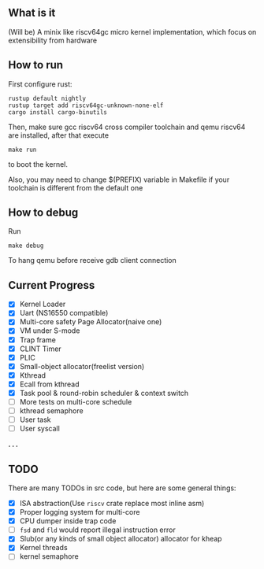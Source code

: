 ## What is it
(Will be) A minix like riscv64gc micro kernel implementation, which focus on extensibility from hardware

## How to run
First configure rust:
```
rustup default nightly
rustup target add riscv64gc-unknown-none-elf
cargo install cargo-binutils
```
Then, make sure gcc riscv64 cross compiler toolchain and qemu riscv64 are installed, after that execute

```
make run
```

to boot the kernel.

Also, you may need to change $(PREFIX) variable in Makefile if your toolchain is different from the default one 

## How to debug
Run
```
make debug
```
To hang qemu before receive gdb client connection

## Current Progress
  - [x] Kernel Loader
  - [x] Uart (NS16550 compatible)
  - [x] Multi-core safety Page Allocator(naive one)
  - [x] VM under S-mode
  - [x] Trap frame
  - [x] CLINT Timer
  - [x] PLIC
  - [x] Small-object allocator(freelist version)
  - [x] Kthread
  - [x] Ecall from kthread
  - [x] Task pool & round-robin scheduler & context switch
  - [ ] More tests on multi-core schedule
  - [ ] kthread semaphore
  - [ ] User task
  - [ ] User syscall

  **. . .**

## TODO
There are many TODOs in src code, but here are some general things:
  - [x] ISA abstraction(Use `riscv` crate replace most inline asm)
  - [x] Proper logging system for multi-core
  - [x] CPU dumper inside trap code
  - [ ] `fsd` and `fld` would report illegal instruction error
  - [x] Slub(or any kinds of small object allocator) allocator for kheap
  - [x] Kernel threads
  - [ ] kernel semaphore
